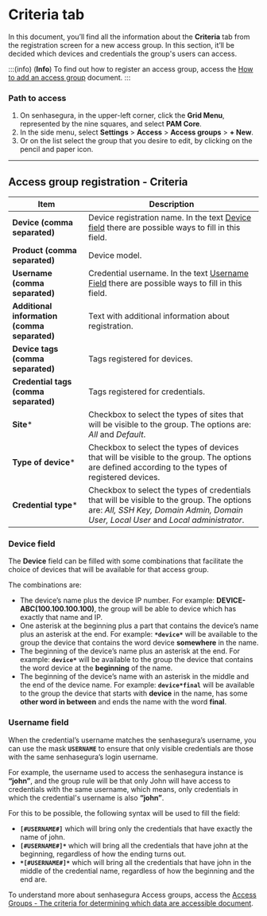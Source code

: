 # Criteria tab

In this document, you’ll find all the information about the **Criteria** tab from the registration screen for a new access group. In this section, it’ll be decided which devices and credentials the group's users can access.

:::(info) (**Info**)
To find out how to register an access group, access the [How to add an access group](/v3-32/docs/pam-session-how-to-add-an-access-group) document.
:::

### Path to access

1. On senhasegura, in the upper-left corner, click the **Grid Menu**, represented by the nine squares, and select **PAM Core**.
2. In the side menu, select **Settings** > **Access** > **Access groups** > **+ New**.
3. Or on the list select the group that you desire to edit, by clicking on the pencil and paper icon.

---

## Access group registration - Criteria

**Item**|**Description**
---|---
**Device (comma separated)**|Device registration name. In the text [Device field](#device-field) there are possible ways to fill in this field.
**Product (comma separated)**|Device model.
**Username (comma separated)**|Credential username. In the text [Username Field](#username-field) there are possible ways to fill in this field.
**Additional information (comma separated)**|Text with additional information about registration.
**Device tags (comma separated)**|Tags registered for devices.
**Credential tags (comma separated)**|Tags registered for credentials.
**Site***|Checkbox to select the types of sites that will be visible to the group. The options are: *All* and *Default*.
**Type of device***|Checkbox to select the types of devices that will be visible to the group. The options are defined according to the types of registered devices.
**Credential type***|Checkbox to select the types of credentials that will be visible to the group. The options are: *All, SSH Key, Domain Admin, Domain User, Local User* and *Local administrator*.

### Device field
The **Device** field can be filled with some combinations that facilitate the choice of devices that will be available for that access group.

The combinations are:

* The device’s name plus the device IP number. For example: **DEVICE-ABC(100.100.100.100)**, the group will be able to device which has exactly that name and IP.
* One asterisk at the beginning plus a part that contains the device’s name plus an asterisk at the end. For example: **`*device*`** will be available to the group the device that contains the word device **somewhere** in the name.
* The beginning of the device’s name plus an asterisk at the end. For example: **`device*`** will be available to the group the device that contains the word device at the **beginning** of the name.
* The beginning of the device’s name with an asterisk in the middle and the end of the device name. For example: **`device*final`** will be available to the group the device that starts with **device** in the name, has some **other word in between** and ends the name with the word **final**.

### Username field
When the credential’s username matches the senhasegura’s username, you can use the mask **`USERNAME`** to ensure that only visible credentials are those with the same senhasegura’s login username.

For example, the username used to access the senhasegura instance is **“john”**, and the group rule will be that only John will have access to credentials with the same username, which means, only credentials in which the credential's username is also **“john”**.

For this to be possible, the following syntax will be used to fill the field:

* **`[#USERNAME#]`** which will bring only the credentials that have exactly the name of john.
* **`[#USERNAME#]*`** which will bring all the credentials that have john at the beginning, regardless of how the ending turns out.
* **`*[#USERNAME#]*`** which will bring all the credentials that have john in the middle of the credential name, regardless of how the beginning and the end are.

To understand more about senhasegura Access groups, access the [Access Groups - The criteria for determining which data are accessible document](/v3-32/docs/user-management-access-groups#the-criteria-for-determining-which-data-are-accessible).

